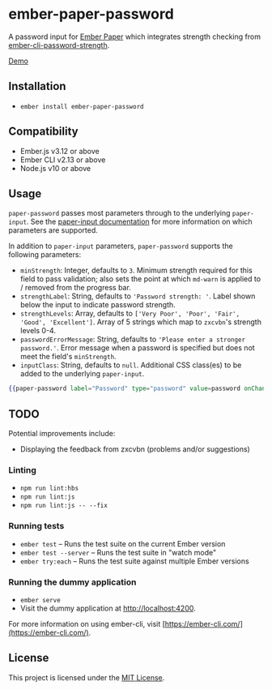 # ember-paper-password

A password input for [Ember Paper](https://github.com/miguelcobain/ember-paper) which integrates strength checking from [ember-cli-password-strength](https://github.com/elwayman02/ember-cli-password-strength).

[Demo](https://pauln.github.io/ember-paper-password/)

## Installation

* `ember install ember-paper-password`

## Compatibility

* Ember.js v3.12 or above
* Ember CLI v2.13 or above
* Node.js v10 or above

## Usage

`paper-password` passes most parameters through to the underlying `paper-input`.  See the [paper-input documentation](http://miguelcobain.github.io/ember-paper/#/components/input) for more information on which parameters are supported.

In addition to `paper-input` parameters, `paper-password` supports the following parameters:
* `minStrength`: Integer, defaults to `3`.  Minimum strength required for this field to pass validation; also sets the point at which `md-warn` is applied to / removed from the progress bar.
* `strengthLabel`: String, defaults to `'Password strength: '`.  Label shown below the input to indicate password strength.
* `strengthLevels`: Array, defaults to `['Very Poor', 'Poor', 'Fair', 'Good', 'Excellent']`.  Array of 5 strings which map to `zxcvbn`'s strength levels 0-4.
* `passwordErrorMessage`: String, defaults to `'Please enter a stronger password.'`.  Error message when a password is specified but does not meet the field's `minStrength`.
* `inputClass`: String, defaults to `null`.  Additional CSS class(es) to be added to the underlying `paper-input`.

```hbs
{{paper-password label="Password" type="password" value=password onChange=(action (mut password))}}
````

## TODO

Potential improvements include:
* Displaying the feedback from zxcvbn (problems and/or suggestions)

### Linting

* `npm run lint:hbs`
* `npm run lint:js`
* `npm run lint:js -- --fix`

### Running tests

* `ember test` – Runs the test suite on the current Ember version
* `ember test --server` – Runs the test suite in "watch mode"
* `ember try:each` – Runs the test suite against multiple Ember versions

### Running the dummy application

* `ember serve`
* Visit the dummy application at [http://localhost:4200](http://localhost:4200).

For more information on using ember-cli, visit [https://ember-cli.com/](https://ember-cli.com/).

License
------------------------------------------------------------------------------

This project is licensed under the [MIT License](LICENSE.md).
